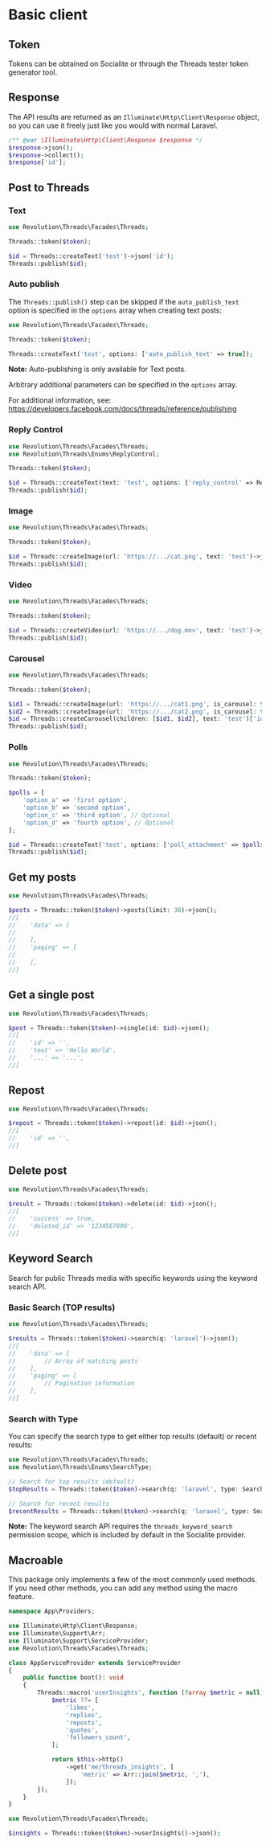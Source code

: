Basic client
====

## Token

Tokens can be obtained on Socialite or through the Threads tester token generator tool.

## Response

The API results are returned as an `Illuminate\Http\Client\Response` object,
so you can use it freely just like you would with normal Laravel.

```php
/** @var \Illuminate\Http\Client\Response $response */
$response->json();
$response->collect();
$response['id'];
```

## Post to Threads

### Text

```php
use Revolution\Threads\Facades\Threads;

Threads::token($token);

$id = Threads::createText('test')->json('id');
Threads::publish($id);
```

### Auto publish

The `Threads::publish()` step can be skipped if the `auto_publish_text` option is specified in the `options` array when creating text posts:

```php
use Revolution\Threads\Facades\Threads;

Threads::token($token);

Threads::createText('test', options: ['auto_publish_text' => true]);
```

**Note:** Auto-publishing is only available for Text posts.

Arbitrary additional parameters can be specified in the `options` array.

For additional information, see: https://developers.facebook.com/docs/threads/reference/publishing

### Reply Control

```php
use Revolution\Threads\Facades\Threads;
use Revolution\Threads\Enums\ReplyControl;

Threads::token($token);

$id = Threads::createText(text: 'test', options: ['reply_control' => ReplyControl::FOLLOW->value])->json('id');
Threads::publish($id);
```

### Image

```php
use Revolution\Threads\Facades\Threads;

Threads::token($token);

$id = Threads::createImage(url: 'https://.../cat.png', text: 'test')->json('id');
Threads::publish($id);
```

### Video

```php
use Revolution\Threads\Facades\Threads;

Threads::token($token);

$id = Threads::createVideo(url: 'https://.../dog.mov', text: 'test')->json('id');
Threads::publish($id);
```

### Carousel

```php
use Revolution\Threads\Facades\Threads;

Threads::token($token);

$id1 = Threads::createImage(url: 'https://.../cat1.png', is_carousel: true)['id'];
$id2 = Threads::createImage(url: 'https://.../cat2.png', is_carousel: true)['id'];
$id = Threads::createCarousel(children: [$id1, $id2], text: 'test')['id'];
Threads::publish($id);
```

### Polls

```php
use Revolution\Threads\Facades\Threads;

Threads::token($token);

$polls = [
    'option_a' => 'first option',
    'option_b' => 'second option',
    'option_c' => 'third option', // Optional
    'option_d' => 'fourth option', // Optional
];

$id = Threads::createText('test', options: ['poll_attachment' => $polls])->json('id');
Threads::publish($id);
```

## Get my posts

```php
use Revolution\Threads\Facades\Threads;

$posts = Threads::token($token)->posts(limit: 30)->json();
//[
//    'data' => [
//
//    ],
//    'paging' => [
//
//    ],
//]
```

## Get a single post

```php
use Revolution\Threads\Facades\Threads;

$post = Threads::token($token)->single(id: $id)->json();
//[
//    'id' => '',
//    'text' => 'Hello World',
//    '...' => '...',
//]
```

## Repost

```php
use Revolution\Threads\Facades\Threads;

$repost = Threads::token($token)->repost(id: $id)->json();
//[
//    'id' => '',
//]
```

## Delete post

```php
use Revolution\Threads\Facades\Threads;

$result = Threads::token($token)->delete(id: $id)->json();
//[
//    'success' => true,
//    'deleted_id' => '1234567890',
//]
```

## Keyword Search

Search for public Threads media with specific keywords using the keyword search API.

### Basic Search (TOP results)

```php
use Revolution\Threads\Facades\Threads;

$results = Threads::token($token)->search(q: 'laravel')->json();
//[
//    'data' => [
//        // Array of matching posts
//    ],
//    'paging' => [
//        // Pagination information
//    ],
//]
```

### Search with Type

You can specify the search type to get either top results (default) or recent results:

```php
use Revolution\Threads\Facades\Threads;
use Revolution\Threads\Enums\SearchType;

// Search for top results (default)
$topResults = Threads::token($token)->search(q: 'laravel', type: SearchType::TOP->name)->json();

// Search for recent results
$recentResults = Threads::token($token)->search(q: 'laravel', type: SearchType::RECENT->name)->json();
```

**Note:** The keyword search API requires the `threads_keyword_search` permission scope, which is included by default in the Socialite provider.

## Macroable

This package only implements a few of the most commonly used methods.  
If you need other methods, you can add any method using the macro feature.

```php
namespace App\Providers;

use Illuminate\Http\Client\Response;
use Illuminate\Support\Arr;
use Illuminate\Support\ServiceProvider;
use Revolution\Threads\Facades\Threads;

class AppServiceProvider extends ServiceProvider
{
    public function boot(): void
    {
        Threads::macro('userInsights', function (?array $metric = null): Response {
            $metric ??= [
                'likes',
                'replies',
                'reposts',
                'quotes',
                'followers_count',
            ];

            return $this->http()
                ->get('me/threads_insights', [
                    'metric' => Arr::join($metric, ','),
                ]);
        });
    }
}
```

```php
use Revolution\Threads\Facades\Threads;

$insights = Threads::token($token)->userInsights()->json();
```

